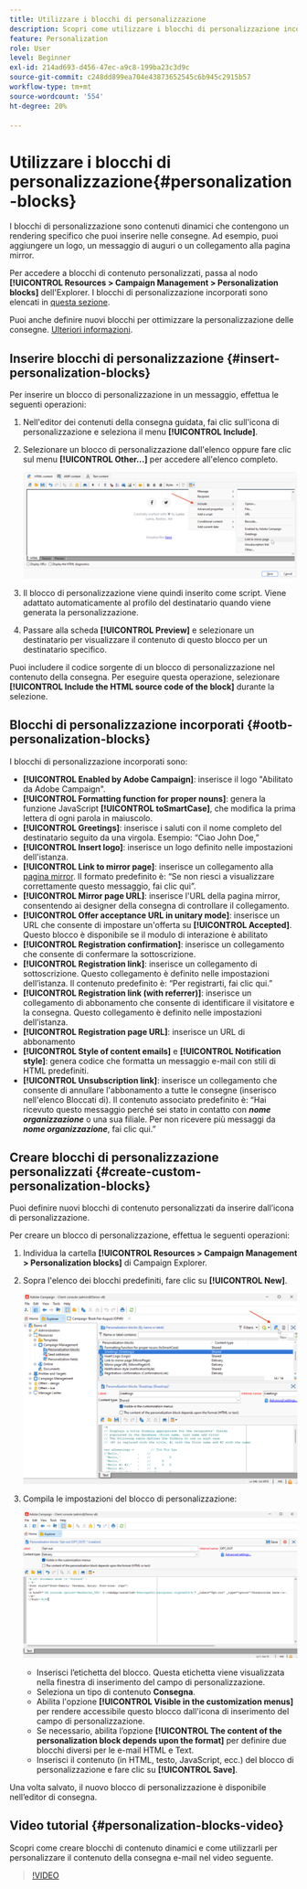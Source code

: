 ```yaml
---
title: Utilizzare i blocchi di personalizzazione
description: Scopri come utilizzare i blocchi di personalizzazione incorporati nel contenuto del messaggio
feature: Personalization
role: User
level: Beginner
exl-id: 214ad693-d456-47ec-a9c8-199ba23c3d9c
source-git-commit: c248dd899ea704e43873652545c6b945c2915b57
workflow-type: tm+mt
source-wordcount: '554'
ht-degree: 20%

---
```


# Utilizzare i blocchi di personalizzazione{#personalization-blocks}

I blocchi di personalizzazione sono contenuti dinamici che contengono un rendering specifico che puoi inserire nelle consegne. Ad esempio, puoi aggiungere un logo, un messaggio di auguri o un collegamento alla pagina mirror.

Per accedere a blocchi di contenuto personalizzati, passa al nodo **[!UICONTROL Resources > Campaign Management > Personalization blocks]** dell&#39;Explorer. I blocchi di personalizzazione incorporati sono elencati in [questa sezione](#ootb-personalization-blocks).

Puoi anche definire nuovi blocchi per ottimizzare la personalizzazione delle consegne. [Ulteriori informazioni](#create-custom-personalization-blocks).

## Inserire blocchi di personalizzazione {#insert-personalization-blocks}

Per inserire un blocco di personalizzazione in un messaggio, effettua le seguenti operazioni:

1. Nell&#39;editor dei contenuti della consegna guidata, fai clic sull&#39;icona di personalizzazione e seleziona il menu **[!UICONTROL Include]**.
1. Selezionare un blocco di personalizzazione dall&#39;elenco oppure fare clic sul menu **[!UICONTROL Other...]** per accedere all&#39;elenco completo.

   ![](assets/perso-content-block.png)

1. Il blocco di personalizzazione viene quindi inserito come script. Viene adattato automaticamente al profilo del destinatario quando viene generata la personalizzazione.
1. Passare alla scheda **[!UICONTROL Preview]** e selezionare un destinatario per visualizzare il contenuto di questo blocco per un destinatario specifico.

Puoi includere il codice sorgente di un blocco di personalizzazione nel contenuto della consegna. Per eseguire questa operazione, selezionare **[!UICONTROL Include the HTML source code of the block]** durante la selezione.

## Blocchi di personalizzazione incorporati {#ootb-personalization-blocks}

I blocchi di personalizzazione incorporati sono:

* **[!UICONTROL Enabled by Adobe Campaign]**: inserisce il logo &quot;Abilitato da Adobe Campaign&quot;.
* **[!UICONTROL Formatting function for proper nouns]**: genera la funzione JavaScript **[!UICONTROL toSmartCase]**, che modifica la prima lettera di ogni parola in maiuscolo.
* **[!UICONTROL Greetings]**: inserisce i saluti con il nome completo del destinatario seguito da una virgola. Esempio: “Ciao John Doe,” 
* **[!UICONTROL Insert logo]**: inserisce un logo definito nelle impostazioni dell&#39;istanza.
* **[!UICONTROL Link to mirror page]**: inserisce un collegamento alla [pagina mirror](mirror-page.md). Il formato predefinito è: “Se non riesci a visualizzare correttamente questo messaggio, fai clic qui”.
* **[!UICONTROL Mirror page URL]**: inserisce l&#39;URL della pagina mirror, consentendo ai designer della consegna di controllare il collegamento.
* **[!UICONTROL Offer acceptance URL in unitary mode]**: inserisce un URL che consente di impostare un&#39;offerta su **[!UICONTROL Accepted]**. Questo blocco è disponibile se il modulo di interazione è abilitato
* **[!UICONTROL Registration confirmation]**: inserisce un collegamento che consente di confermare la sottoscrizione.
* **[!UICONTROL Registration link]**: inserisce un collegamento di sottoscrizione. Questo collegamento è definito nelle impostazioni dell’istanza. Il contenuto predefinito è: “Per registrarti, fai clic qui.”
* **[!UICONTROL Registration link (with referrer)]**: inserisce un collegamento di abbonamento che consente di identificare il visitatore e la consegna. Questo collegamento è definito nelle impostazioni dell’istanza.
* **[!UICONTROL Registration page URL]**: inserisce un URL di abbonamento
* **[!UICONTROL Style of content emails]** e **[!UICONTROL Notification style]**: genera codice che formatta un messaggio e-mail con stili di HTML predefiniti.
* **[!UICONTROL Unsubscription link]**: inserisce un collegamento che consente di annullare l&#39;abbonamento a tutte le consegne (inserisco nell&#39;elenco Bloccati di). Il contenuto associato predefinito è: “Hai ricevuto questo messaggio perché sei stato in contatto con ***nome organizzazione*** o una sua filiale. Per non ricevere più messaggi da ***nome organizzazione***, fai clic qui.”

## Creare blocchi di personalizzazione personalizzati {#create-custom-personalization-blocks}

Puoi definire nuovi blocchi di contenuto personalizzati da inserire dall’icona di personalizzazione.

Per creare un blocco di personalizzazione, effettua le seguenti operazioni:

1. Individua la cartella **[!UICONTROL Resources > Campaign Management > Personalization blocks]** di Campaign Explorer.
1. Sopra l&#39;elenco dei blocchi predefiniti, fare clic su **[!UICONTROL New]**.

   ![](assets/perso-new-block.png)

1. Compila le impostazioni del blocco di personalizzazione:

   ![](assets/perso-custom-block.png)

   * Inserisci l’etichetta del blocco. Questa etichetta viene visualizzata nella finestra di inserimento del campo di personalizzazione.
   * Seleziona un tipo di contenuto **Consegna**.
   * Abilita l&#39;opzione **[!UICONTROL Visible in the customization menus]** per rendere accessibile questo blocco dall&#39;icona di inserimento del campo di personalizzazione.
   * Se necessario, abilita l’opzione **[!UICONTROL The content of the personalization block depends upon the format]** per definire due blocchi diversi per le e-mail HTML e Text.
   * Inserisci il contenuto (in HTML, testo, JavaScript, ecc.) del blocco di personalizzazione e fare clic su **[!UICONTROL Save]**.

Una volta salvato, il nuovo blocco di personalizzazione è disponibile nell’editor di consegna.

## Video tutorial {#personalization-blocks-video}

Scopri come creare blocchi di contenuto dinamici e come utilizzarli per personalizzare il contenuto della consegna e-mail nel video seguente.

>[!VIDEO](https://video.tv.adobe.com/v/344595?quality=12&captions=ita)

